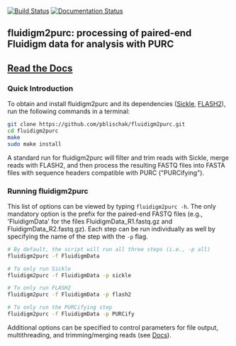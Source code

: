 [![Build Status](https://travis-ci.org/pblischak/fluidigm2purc.svg?branch=master)](https://travis-ci.org/pblischak/fluidigm2purc) [![Documentation Status](https://readthedocs.org/projects/fluidigm2purc/badge/?version=latest)](http://fluidigm2purc.readthedocs.io/en/latest/?badge=latest)

## **fluidigm2purc**: processing of paired-end Fluidigm data for analysis with PURC

## [**Read the Docs**](http://fluidigm2purc.readthedocs.io/en/latest/?badge=latest)

### Quick Introduction

To obtain and install fluidigm2purc and its dependencies
([Sickle](https://github.com/najoshi/sickle),
[FLASH2](https://github.com/dstreett/FLASH2)),
run the following commands in a terminal:

```bash
git clone https://github.com/pblischak/fluidigm2purc.git
cd fluidigm2purc
make
sudo make install
```

A standard run for fluidigm2purc will filter and trim reads with Sickle, merge
reads with FLASH2, and then process the resulting FASTQ files into FASTA files
with sequence headers compatible with PURC ("PURCifying").

### Running fluidigm2purc

This list of options can be viewed by typing `fluidigm2purc -h`. The only mandatory
option is the prefix for the paired-end FASTQ files (e.g., 'FluidigmData' for the files
FluidigmData_R1.fastq.gz and FluidigmData_R2.fastq.gz). Each step can be run individually
as well by specifying the name of the step with the `-p` flag.

```bash
# By default, the script will run all three steps (i.e., -p all)
fluidigm2purc -f FluidigmData

# To only run Sickle
fluidigm2purc -f FluidigmData -p sickle

# To only run FLASH2
fluidigm2purc -f FluidigmData -p flash2

# To only run the PURCifying step
fluidigm2purc -f FluidigmData -p PURCify
```

Additional options can be specified to control parameters for file output,
multithreading, and trimming/merging reads (see [Docs](http://fluidigm2purc.readthedocs.io/en/latest/?badge=latest)).
